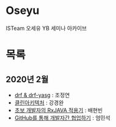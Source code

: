 # Oseyu
ISTeam 오세유 YB 세미나 아카이브 

# 목록 
## 2020년 2월
* [drf & drf-yasg](/2020년%202월/drf%20%26%20drf-yasg.pdf) : 조정연
* [클린아키텍처](/2020년%202월/클린아키텍처.pdf) : 강경완
* [초보 개발자의 RxJAVA 적용기](/2020년%202월/초보%20개발자의%20RxJAVA%20적용기.pdf) : 배현빈
* [GitHub를 통해 개발자간 협업하기](/2020년%202월/GitHub를%20통해%20개발자간%20협업하기.pdf) : 엄민석
